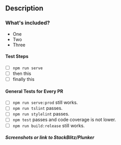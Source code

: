 ## Description
<!-- Talk about the great work you've done! -->

### What's included?
<!-- List features included in this PR -->
- One
- Two
- Three

#### Test Steps
<!-- Add instructions on how to test your changes -->
- [ ] `npm run serve`
- [ ] then this
- [ ] finally this

#### General Tests for Every PR

- [ ] `npm run serve:prod` still works.
- [ ] `npm run tslint` passes.
- [ ] `npm run stylelint` passes.
- [ ] `npm test` passes and code coverage is not lower.
- [ ] `npm run build:release` still works.

##### Screenshots or link to StackBlitz/Plunker
